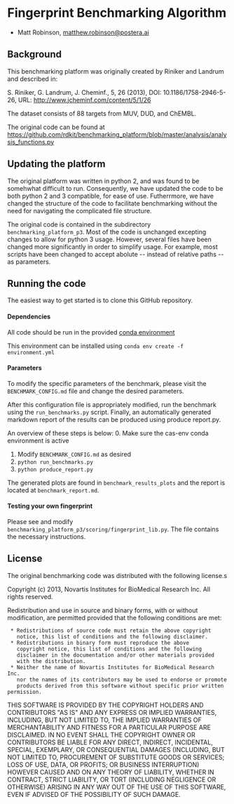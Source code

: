 # Fingerprint Benchmarking Algorithm
- Matt Robinson, matthew.robinson@postera.ai

## Background ##

This benchmarking platform was originally created by Riniker and Landrum and described in:

S. Riniker, G. Landrum, J. Cheminf., 5, 26 (2013),
DOI: 10.1186/1758-2946-5-26,
URL: http://www.jcheminf.com/content/5/1/26

The dataset consists of 88 targets from MUV, DUD, and ChEMBL. 

The original code can be found at https://github.com/rdkit/benchmarking_platform/blob/master/analysis/analysis_functions.py

## Updating the platform ##

The original platform was written in python 2, and was found to be somehwhat difficult to run. Consequently, we have updated the code to be both python 2 and 3 compatible, for ease of use. Futherrmore, we have changed the structure of the code to facilitate benchmarking without the need for navigating the complicated file structure. 

The original code is contained in the subdirectory `benchmarking_platform_p3`. Most of the code is unchanged excepting changes to allow for python 3 usage. However, several files have been changed more significantly in order to simplify usage. For example, most scripts have been changed to accept abolute -- instead of relative paths -- as parameters.

## Running the code

The easiest way to get started is to clone this GitHub repository. 

#### Dependencies
All code should be run in the provided [conda environment](https://docs.conda.io/projects/conda/en/latest/index.html)

This environment can be installed using 
`conda env create -f environment.yml`

#### Parameters
To modify the specific parameters of the benchmark, please visit the `BENCHMARK_CONFIG.md` file and change the desired parameters.

After this configuration file is appropriately modified, run the benchmark using the `run_benchmarks.py` script. Finally, an automatically generated markdown report of the results can be produced using produce report.py.

An overview of these steps is below:
0. Make sure the cas-env conda environment is active
1. Modify `BENCHMARK_CONFIG.md` as desired
2. `python run_benchmarks.py`
3. `python produce_report.py`

The generated plots are found in `benchmark_results_plots` and the report is located at `benchmark_report.md`.

#### Testing your own fingerprint

Please see and modify `benchmarking_platform_p3/scoring/fingerprint_lib.py`. The file contains the necessary instructions.

## License

The original benchmarking code was distributed with the following license.s

Copyright (c) 2013, Novartis Institutes for BioMedical Research Inc.
All rights reserved.

Redistribution and use in source and binary forms, with or without
modification, are permitted provided that the following conditions are
met: 

     * Redistributions of source code must retain the above copyright 
       notice, this list of conditions and the following disclaimer.
     * Redistributions in binary form must reproduce the above
       copyright notice, this list of conditions and the following 
       disclaimer in the documentation and/or other materials provided 
       with the distribution.
     * Neither the name of Novartis Institutes for BioMedical Research Inc. 
       nor the names of its contributors may be used to endorse or promote 
       products derived from this software without specific prior written permission.

THIS SOFTWARE IS PROVIDED BY THE COPYRIGHT HOLDERS AND CONTRIBUTORS "AS IS" AND ANY EXPRESS OR IMPLIED WARRANTIES, INCLUDING, BUT NOT
LIMITED TO, THE IMPLIED WARRANTIES OF MERCHANTABILITY AND FITNESS FOR
A PARTICULAR PURPOSE ARE DISCLAIMED. IN NO EVENT SHALL THE COPYRIGHT
OWNER OR CONTRIBUTORS BE LIABLE FOR ANY DIRECT, INDIRECT, INCIDENTAL,
SPECIAL, EXEMPLARY, OR CONSEQUENTIAL DAMAGES (INCLUDING, BUT NOT
LIMITED TO, PROCUREMENT OF SUBSTITUTE GOODS OR SERVICES; LOSS OF USE,
DATA, OR PROFITS; OR BUSINESS INTERRUPTION) HOWEVER CAUSED AND ON ANY
THEORY OF LIABILITY, WHETHER IN CONTRACT, STRICT LIABILITY, OR TORT
(INCLUDING NEGLIGENCE OR OTHERWISE) ARISING IN ANY WAY OUT OF THE USE
OF THIS SOFTWARE, EVEN IF ADVISED OF THE POSSIBILITY OF SUCH DAMAGE.

